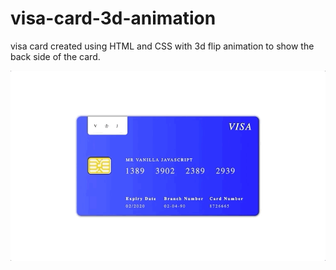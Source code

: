 # visa-card-3d-animation
visa card created using HTML and CSS with 3d flip animation to show the back side of the card.


![](card.gif)
